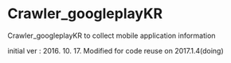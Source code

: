 # Crawler_googleplayKR
Crawler_googleplayKR to collect mobile application information

initial ver : 2016. 10. 17.
Modified for code reuse on 2017.1.4(doing)
